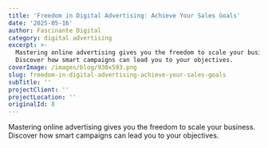 ```yaml
---
title: 'Freedom in Digital Advertising: Achieve Your Sales Goals'
date: '2025-05-16'
author: Fascinante Digital
category: digital advertising
excerpt: >-
  Mastering online advertising gives you the freedom to scale your business.
  Discover how smart campaigns can lead you to your objectives.
coverImage: /images/blog/930x593.png
slug: freedom-in-digital-advertising-achieve-your-sales-goals
subTitle: ''
projectClient: ''
projectLocation: ''
originalId: 8
---
```


Mastering online advertising gives you the freedom to scale your business. Discover how smart campaigns can lead you to your objectives.
